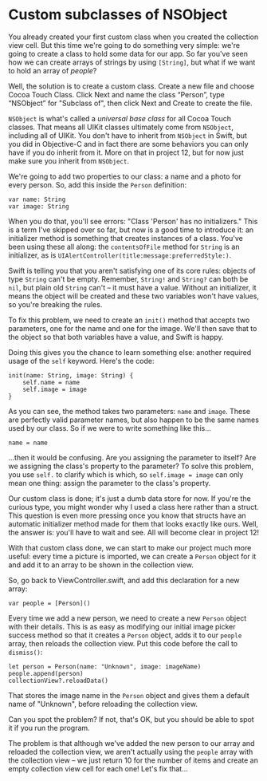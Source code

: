 # Custom subclasses of NSObject

You already created your first custom class when you created the collection view cell. But this time we're going to do something very simple: we're going to create a class to hold some data for our app. So far you've seen how we can create arrays of strings by using `[String]`, but what if we want to hold an array of *people*?

Well, the solution is to create a custom class. Create a new file and choose Cocoa Touch Class. Click Next and name the class “Person”, type “NSObject” for "Subclass of", then click Next and Create to create the file.

`NSObject` is what's called a *universal base class* for all Cocoa Touch classes. That means all UIKit classes ultimately come from `NSObject`, including all of UIKit. You don't have to inherit from `NSObject` in Swift, but you did in Objective-C and in fact there are some behaviors you can only have if you do inherit from it. More on that in project 12, but for now just make sure you inherit from `NSObject`.

We're going to add two properties to our class: a name and a photo for every person. So, add this inside the `Person` definition:

    var name: String
    var image: String

When you do that, you'll see errors: "Class 'Person' has no initializers." This is a term I've skipped over so far, but now is a good time to introduce it: an initializer method is something that creates instances of a class. You've been using these all along: the `contentsOfFile` method for `String` is an initializer, as is `UIAlertController(title:message:preferredStyle:)`.

Swift is telling you that you aren't satisfying one of its core rules: objects of type `String` can't be empty. Remember, `String!` and `String?` can both be `nil`, but plain old `String` can't – it must have a value. Without an initializer, it means the object will be created and these two variables won't have values, so you're breaking the rules.

To fix this problem, we need to create an `init()` method that accepts two parameters, one for the name and one for the image. We'll then save that to the object so that both variables have a value, and Swift is happy.

Doing this gives you the chance to learn something else: another required usage of the `self` keyword. Here's the code:

    init(name: String, image: String) {
        self.name = name
        self.image = image
    }

As you can see, the method takes two parameters: `name` and `image`. These are perfectly valid parameter names, but also happen to be the same names used by our class. So if we were to write something like this…

    name = name

…then it would be confusing. Are you assigning the parameter to itself? Are we assigning the class's property to the parameter? To solve this problem, you use `self.` to clarify which is which, so `self.image = image` can only mean one thing: assign the parameter to the class's property.

Our custom class is done; it's just a dumb data store for now. If you're the curious type, you might wonder why I used a class here rather than a struct. This question is even more pressing once you know that structs have an automatic initializer method made for them that looks exactly like ours. Well, the answer is: you'll have to wait and see. All will become clear in project 12!

With that custom class done, we can start to make our project much more useful: every time a picture is imported, we can create a `Person` object for it and add it to an array to be shown in the collection view.

So, go back to ViewController.swift, and add this declaration for a new array:

    var people = [Person]()

Every time we add a new person, we need to create a new `Person` object with their details. This is as easy as modifying our initial image picker success method so that it creates a `Person` object, adds it to our `people` array, then reloads the collection view. Put this code before the call to `dismiss()`:

    let person = Person(name: "Unknown", image: imageName)
    people.append(person)
    collectionView?.reloadData()

That stores the image name in the `Person` object and gives them a default name of "Unknown", before reloading the collection view.

Can you spot the problem? If not, that's OK, but you should be able to spot it if you run the program.

The problem is that although we've added the new person to our array and reloaded the collection view, we aren't actually using the `people` array with the collection view – we just return 10 for the number of items and create an empty collection view cell for each one! Let's fix that…
